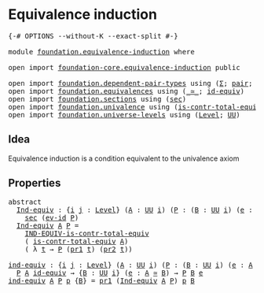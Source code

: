 # Equivalence induction

<pre class="Agda"><a id="34" class="Symbol">{-#</a> <a id="38" class="Keyword">OPTIONS</a> <a id="46" class="Pragma">--without-K</a> <a id="58" class="Pragma">--exact-split</a> <a id="72" class="Symbol">#-}</a>

<a id="77" class="Keyword">module</a> <a id="84" href="foundation.equivalence-induction.html" class="Module">foundation.equivalence-induction</a> <a id="117" class="Keyword">where</a>

<a id="124" class="Keyword">open</a> <a id="129" class="Keyword">import</a> <a id="136" href="foundation-core.equivalence-induction.html" class="Module">foundation-core.equivalence-induction</a> <a id="174" class="Keyword">public</a>

<a id="182" class="Keyword">open</a> <a id="187" class="Keyword">import</a> <a id="194" href="foundation.dependent-pair-types.html" class="Module">foundation.dependent-pair-types</a> <a id="226" class="Keyword">using</a> <a id="232" class="Symbol">(</a><a id="233" href="foundation-core.dependent-pair-types.html#502" class="Record">Σ</a><a id="234" class="Symbol">;</a> <a id="236" href="foundation-core.dependent-pair-types.html#575" class="InductiveConstructor">pair</a><a id="240" class="Symbol">;</a> <a id="242" href="foundation-core.dependent-pair-types.html#592" class="Field">pr1</a><a id="245" class="Symbol">;</a> <a id="247" href="foundation-core.dependent-pair-types.html#604" class="Field">pr2</a><a id="250" class="Symbol">)</a>
<a id="252" class="Keyword">open</a> <a id="257" class="Keyword">import</a> <a id="264" href="foundation.equivalences.html" class="Module">foundation.equivalences</a> <a id="288" class="Keyword">using</a> <a id="294" class="Symbol">(</a><a id="295" href="foundation-core.equivalences.html#1607" class="Function Operator">_≃_</a><a id="298" class="Symbol">;</a> <a id="300" href="foundation-core.equivalences.html#2480" class="Function">id-equiv</a><a id="308" class="Symbol">)</a>
<a id="310" class="Keyword">open</a> <a id="315" class="Keyword">import</a> <a id="322" href="foundation.sections.html" class="Module">foundation.sections</a> <a id="342" class="Keyword">using</a> <a id="348" class="Symbol">(</a><a id="349" href="foundation-core.sections.html#521" class="Function">sec</a><a id="352" class="Symbol">)</a>
<a id="354" class="Keyword">open</a> <a id="359" class="Keyword">import</a> <a id="366" href="foundation.univalence.html" class="Module">foundation.univalence</a> <a id="388" class="Keyword">using</a> <a id="394" class="Symbol">(</a><a id="395" href="foundation.univalence.html#1532" class="Function">is-contr-total-equiv</a><a id="415" class="Symbol">)</a>
<a id="417" class="Keyword">open</a> <a id="422" class="Keyword">import</a> <a id="429" href="foundation.universe-levels.html" class="Module">foundation.universe-levels</a> <a id="456" class="Keyword">using</a> <a id="462" class="Symbol">(</a><a id="463" href="Agda.Primitive.html#597" class="Postulate">Level</a><a id="468" class="Symbol">;</a> <a id="470" href="foundation-core.universe-levels.html#222" class="Primitive">UU</a><a id="472" class="Symbol">)</a>
</pre>
## Idea

Equivalence induction is a condition equivalent to the univalence axiom

## Properties

<pre class="Agda"><a id="584" class="Keyword">abstract</a>
  <a id="Ind-equiv"></a><a id="595" href="foundation.equivalence-induction.html#595" class="Function">Ind-equiv</a> <a id="605" class="Symbol">:</a> <a id="607" class="Symbol">{</a><a id="608" href="foundation.equivalence-induction.html#608" class="Bound">i</a> <a id="610" href="foundation.equivalence-induction.html#610" class="Bound">j</a> <a id="612" class="Symbol">:</a> <a id="614" href="Agda.Primitive.html#597" class="Postulate">Level</a><a id="619" class="Symbol">}</a> <a id="621" class="Symbol">(</a><a id="622" href="foundation.equivalence-induction.html#622" class="Bound">A</a> <a id="624" class="Symbol">:</a> <a id="626" href="foundation-core.universe-levels.html#222" class="Primitive">UU</a> <a id="629" href="foundation.equivalence-induction.html#608" class="Bound">i</a><a id="630" class="Symbol">)</a> <a id="632" class="Symbol">(</a><a id="633" href="foundation.equivalence-induction.html#633" class="Bound">P</a> <a id="635" class="Symbol">:</a> <a id="637" class="Symbol">(</a><a id="638" href="foundation.equivalence-induction.html#638" class="Bound">B</a> <a id="640" class="Symbol">:</a> <a id="642" href="foundation-core.universe-levels.html#222" class="Primitive">UU</a> <a id="645" href="foundation.equivalence-induction.html#608" class="Bound">i</a><a id="646" class="Symbol">)</a> <a id="648" class="Symbol">(</a><a id="649" href="foundation.equivalence-induction.html#649" class="Bound">e</a> <a id="651" class="Symbol">:</a> <a id="653" href="foundation.equivalence-induction.html#622" class="Bound">A</a> <a id="655" href="foundation-core.equivalences.html#1607" class="Function Operator">≃</a> <a id="657" href="foundation.equivalence-induction.html#638" class="Bound">B</a><a id="658" class="Symbol">)</a> <a id="660" class="Symbol">→</a> <a id="662" href="foundation-core.universe-levels.html#222" class="Primitive">UU</a> <a id="665" href="foundation.equivalence-induction.html#610" class="Bound">j</a><a id="666" class="Symbol">)</a> <a id="668" class="Symbol">→</a>
    <a id="674" href="foundation-core.sections.html#521" class="Function">sec</a> <a id="678" class="Symbol">(</a><a id="679" href="foundation-core.equivalence-induction.html#956" class="Function">ev-id</a> <a id="685" href="foundation.equivalence-induction.html#633" class="Bound">P</a><a id="686" class="Symbol">)</a>
  <a id="690" href="foundation.equivalence-induction.html#595" class="Function">Ind-equiv</a> <a id="700" href="foundation.equivalence-induction.html#700" class="Bound">A</a> <a id="702" href="foundation.equivalence-induction.html#702" class="Bound">P</a> <a id="704" class="Symbol">=</a>
    <a id="710" href="foundation-core.equivalence-induction.html#1502" class="Function">IND-EQUIV-is-contr-total-equiv</a>
    <a id="745" class="Symbol">(</a> <a id="747" href="foundation.univalence.html#1532" class="Function">is-contr-total-equiv</a> <a id="768" href="foundation.equivalence-induction.html#700" class="Bound">A</a><a id="769" class="Symbol">)</a>
    <a id="775" class="Symbol">(</a> <a id="777" class="Symbol">λ</a> <a id="779" href="foundation.equivalence-induction.html#779" class="Bound">t</a> <a id="781" class="Symbol">→</a> <a id="783" href="foundation.equivalence-induction.html#702" class="Bound">P</a> <a id="785" class="Symbol">(</a><a id="786" href="foundation-core.dependent-pair-types.html#592" class="Field">pr1</a> <a id="790" href="foundation.equivalence-induction.html#779" class="Bound">t</a><a id="791" class="Symbol">)</a> <a id="793" class="Symbol">(</a><a id="794" href="foundation-core.dependent-pair-types.html#604" class="Field">pr2</a> <a id="798" href="foundation.equivalence-induction.html#779" class="Bound">t</a><a id="799" class="Symbol">))</a>

<a id="ind-equiv"></a><a id="803" href="foundation.equivalence-induction.html#803" class="Function">ind-equiv</a> <a id="813" class="Symbol">:</a> <a id="815" class="Symbol">{</a><a id="816" href="foundation.equivalence-induction.html#816" class="Bound">i</a> <a id="818" href="foundation.equivalence-induction.html#818" class="Bound">j</a> <a id="820" class="Symbol">:</a> <a id="822" href="Agda.Primitive.html#597" class="Postulate">Level</a><a id="827" class="Symbol">}</a> <a id="829" class="Symbol">(</a><a id="830" href="foundation.equivalence-induction.html#830" class="Bound">A</a> <a id="832" class="Symbol">:</a> <a id="834" href="foundation-core.universe-levels.html#222" class="Primitive">UU</a> <a id="837" href="foundation.equivalence-induction.html#816" class="Bound">i</a><a id="838" class="Symbol">)</a> <a id="840" class="Symbol">(</a><a id="841" href="foundation.equivalence-induction.html#841" class="Bound">P</a> <a id="843" class="Symbol">:</a> <a id="845" class="Symbol">(</a><a id="846" href="foundation.equivalence-induction.html#846" class="Bound">B</a> <a id="848" class="Symbol">:</a> <a id="850" href="foundation-core.universe-levels.html#222" class="Primitive">UU</a> <a id="853" href="foundation.equivalence-induction.html#816" class="Bound">i</a><a id="854" class="Symbol">)</a> <a id="856" class="Symbol">(</a><a id="857" href="foundation.equivalence-induction.html#857" class="Bound">e</a> <a id="859" class="Symbol">:</a> <a id="861" href="foundation.equivalence-induction.html#830" class="Bound">A</a> <a id="863" href="foundation-core.equivalences.html#1607" class="Function Operator">≃</a> <a id="865" href="foundation.equivalence-induction.html#846" class="Bound">B</a><a id="866" class="Symbol">)</a> <a id="868" class="Symbol">→</a> <a id="870" href="foundation-core.universe-levels.html#222" class="Primitive">UU</a> <a id="873" href="foundation.equivalence-induction.html#818" class="Bound">j</a><a id="874" class="Symbol">)</a> <a id="876" class="Symbol">→</a>
  <a id="880" href="foundation.equivalence-induction.html#841" class="Bound">P</a> <a id="882" href="foundation.equivalence-induction.html#830" class="Bound">A</a> <a id="884" href="foundation-core.equivalences.html#2480" class="Function">id-equiv</a> <a id="893" class="Symbol">→</a> <a id="895" class="Symbol">{</a><a id="896" href="foundation.equivalence-induction.html#896" class="Bound">B</a> <a id="898" class="Symbol">:</a> <a id="900" href="foundation-core.universe-levels.html#222" class="Primitive">UU</a> <a id="903" href="foundation.equivalence-induction.html#816" class="Bound">i</a><a id="904" class="Symbol">}</a> <a id="906" class="Symbol">(</a><a id="907" href="foundation.equivalence-induction.html#907" class="Bound">e</a> <a id="909" class="Symbol">:</a> <a id="911" href="foundation.equivalence-induction.html#830" class="Bound">A</a> <a id="913" href="foundation-core.equivalences.html#1607" class="Function Operator">≃</a> <a id="915" href="foundation.equivalence-induction.html#896" class="Bound">B</a><a id="916" class="Symbol">)</a> <a id="918" class="Symbol">→</a> <a id="920" href="foundation.equivalence-induction.html#841" class="Bound">P</a> <a id="922" href="foundation.equivalence-induction.html#896" class="Bound">B</a> <a id="924" href="foundation.equivalence-induction.html#907" class="Bound">e</a>
<a id="926" href="foundation.equivalence-induction.html#803" class="Function">ind-equiv</a> <a id="936" href="foundation.equivalence-induction.html#936" class="Bound">A</a> <a id="938" href="foundation.equivalence-induction.html#938" class="Bound">P</a> <a id="940" href="foundation.equivalence-induction.html#940" class="Bound">p</a> <a id="942" class="Symbol">{</a><a id="943" href="foundation.equivalence-induction.html#943" class="Bound">B</a><a id="944" class="Symbol">}</a> <a id="946" class="Symbol">=</a> <a id="948" href="foundation-core.dependent-pair-types.html#592" class="Field">pr1</a> <a id="952" class="Symbol">(</a><a id="953" href="foundation.equivalence-induction.html#595" class="Function">Ind-equiv</a> <a id="963" href="foundation.equivalence-induction.html#936" class="Bound">A</a> <a id="965" href="foundation.equivalence-induction.html#938" class="Bound">P</a><a id="966" class="Symbol">)</a> <a id="968" href="foundation.equivalence-induction.html#940" class="Bound">p</a> <a id="970" href="foundation.equivalence-induction.html#943" class="Bound">B</a>
</pre>